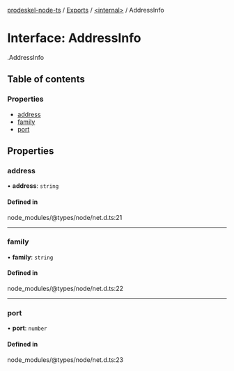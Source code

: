 [prodeskel-node-ts](../README.md) / [Exports](../modules.md) / [<internal\>](../modules/internal_.md) / AddressInfo

# Interface: AddressInfo

[<internal>](../modules/internal_.md).AddressInfo

## Table of contents

### Properties

- [address](internal_.AddressInfo.md#address)
- [family](internal_.AddressInfo.md#family)
- [port](internal_.AddressInfo.md#port)

## Properties

### address

• **address**: `string`

#### Defined in

node_modules/@types/node/net.d.ts:21

___

### family

• **family**: `string`

#### Defined in

node_modules/@types/node/net.d.ts:22

___

### port

• **port**: `number`

#### Defined in

node_modules/@types/node/net.d.ts:23
